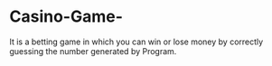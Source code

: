 # Casino-Game-
It is a betting game in which you can win or lose money by correctly guessing the number generated by Program.
